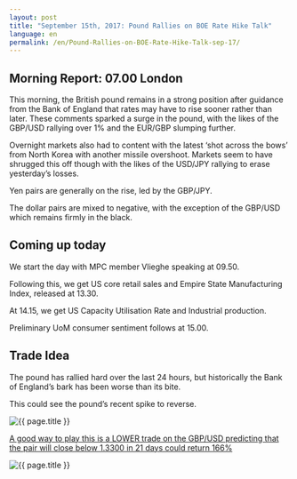 ```yaml
---
layout: post
title: "September 15th, 2017: Pound Rallies on BOE Rate Hike Talk"
language: en
permalink: /en/Pound-Rallies-on-BOE-Rate-Hike-Talk-sep-17/
---
```

## Morning Report: 07.00 London

This morning, the British pound remains in a strong position after guidance from the Bank of England that rates may have to rise sooner rather than later. These comments sparked a surge in the pound, with the likes of the GBP/USD rallying over 1% and the EUR/GBP slumping further. 

Overnight markets also had to content with the latest ‘shot across the bows’ from North Korea with another missile overshoot. Markets seem to have shrugged this off though with the likes of the USD/JPY rallying to erase yesterday’s losses.

Yen pairs are generally on the rise, led by the GBP/JPY.  

The dollar pairs are mixed to negative, with the exception of the GBP/USD which remains firmly in the black. 

## Coming up today

We start the day with MPC member Vlieghe speaking at 09.50. 

Following this, we get US core retail sales and Empire State Manufacturing Index, released at 13.30. 

At 14.15, we get US Capacity Utilisation Rate and Industrial production. 

Preliminary UoM consumer sentiment follows at 15.00. 

## Trade Idea

The pound has rallied hard over the last 24 hours, but historically the Bank of England’s bark has been worse than its bite. 

This could see the pound’s recent spike to reverse. 
 
<img class="post-image" src="{{ site.url }}/images/sep-17/2017-09-15_07-01-07.jpg" alt="{{ page.title }}" title="{{ page.title }}">

<a href="%LINK%%?currency=GBP&market=forex&underlying=frxGBPUSD&formname=higherlower&duration_amount=21&duration_units=d&expiry_type=duration&amount=10&amount_type=payout&barrier=1.3300" target="_blank">A good way to play this is a LOWER trade on the GBP/USD predicting that the pair will close below 1.3300 in 21 days could return 166%</a>

<img class="post-image" src="{{ site.url }}/images/sep-17/2017-09-15_07-02-13.jpg" alt="{{ page.title }}" title="{{ page.title }}">

